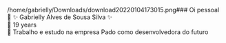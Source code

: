 /home/gabrielly/Downloads/download20220104173015.png### 
Oi pessoal :dizzy:
:sparkles: Gabrielly Alves de Sousa Silva :sparkles:  
:dizzy: 19 years  
:dizzy: Trabalho e estudo na empresa Pado como desenvolvedora do futuro   


